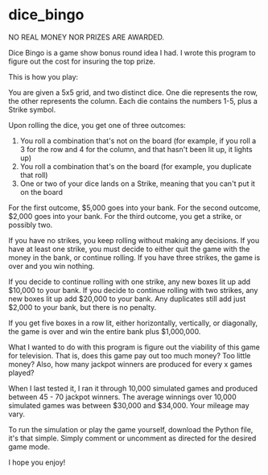 # dice_bingo
NO REAL MONEY NOR PRIZES ARE AWARDED.

Dice Bingo is a game show bonus round idea I had.  I wrote this program to figure out the cost for insuring the top prize.

This is how you play:

You are given a 5x5 grid, and two distinct dice.  One die represents the row, the other represents the column.
Each die contains the numbers 1-5, plus a Strike symbol.  

Upon rolling the dice, you get one of three outcomes:

1. You roll a combination that's not on the board (for example, if you roll a 3 for the row and 4 for the column, and that hasn't been lit up, it lights up)
2. You roll a combination that's on the board (for example, you duplicate that roll)
3. One or two of your dice lands on a Strike, meaning that you can't put it on the board

For the first outcome, $5,000 goes into your bank.
For the second outcome, $2,000 goes into your bank.
For the third outcome, you get a strike, or possibly two.

If you have no strikes, you keep rolling without making any decisions.
If you have at least one strike, you must decide to either quit the game with the money in the bank, or continue rolling.
If you have three strikes, the game is over and you win nothing.

If you decide to continue rolling with one strike, any new boxes lit up add $10,000 to your bank.
If you decide to continue rolling with two strikes, any new boxes lit up add $20,000 to your bank.
Any duplicates still add just $2,000 to your bank, but there is no penalty.

If you get five boxes in a row lit, either horizontally, vertically, or diagonally, the game is over and
win the entire bank plus $1,000,000.

What I wanted to do with this program is figure out the viability of this game for television.  That is,
does this game pay out too much money?  Too little money?  Also, how many jackpot winners are produced
for every x games played?

When I last tested it, I ran it through 10,000 simulated games and produced between 45 - 70 jackpot winners.
The average winnings over 10,000 simulated games was between $30,000 and $34,000.  Your mileage may vary.

To run the simulation or play the game yourself, download the Python file, it's that simple.  Simply comment or uncomment as directed for the desired game mode.

I hope you enjoy!

